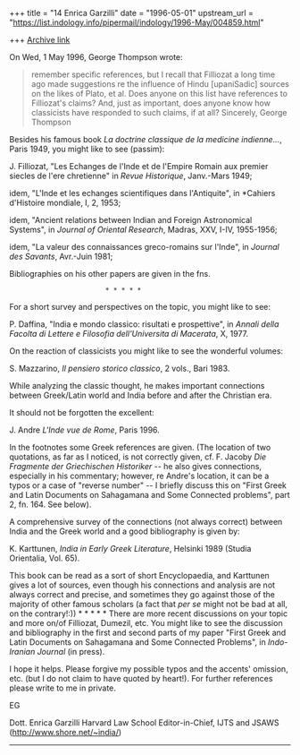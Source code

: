 +++
title = "14 Enrica Garzilli"
date = "1996-05-01"
upstream_url = "https://list.indology.info/pipermail/indology/1996-May/004859.html"

+++
[Archive link](https://list.indology.info/pipermail/indology/1996-May/004859.html)

On Wed, 1 May 1996, George Thompson wrote:

> remember specific references, but I recall that Filliozat a long time ago
> made suggestions re the influence of Hindu [upaniSadic] sources on the
> likes of Plato, et al.  Does anyone on this list have references to
> Filliozat's claims?  And, just as important, does anyone know how
> classicists have responded to such claims, if at all?
> Sincerely,
> George Thompson
> 
Besides his famous book *La doctrine classique de la medicine
indienne...*, Paris 1949, you might like to see (passim):

J. Filliozat, "Les Echanges de l'Inde et de l'Empire Romain aux premier
siecles de l'ere chretienne" in *Revue Historique*, Janv.-Mars 1949;

idem, "L'Inde et les echanges scientifiques dans l'Antiquite", in *Cahiers
d'Histoire mondiale, I, 2, 1953;

idem, "Ancient relations between Indian and Foreign Astronomical Systems",
in *Journal of Oriental Research*, Madras, XXV, I-IV, 1955-1956;

idem, "La valeur des connaissances greco-romains sur l'Inde", in *Journal
des Savants*, Avr.-Juin 1981;

Bibliographies on his other papers are given in the fns.

                            * * * * * 

For a short survey and perspectives on the topic, you might like to see:

P. Daffina, "India e mondo classico: risultati e prospettive", in *Annali
della Facolta di Lettere e Filosofia dell'Universita di Macerata*, X,
1977.

On the reaction of classicists you might like to see the wonderful
volumes:

S. Mazzarino, *Il pensiero storico classico*, 2 vols., Bari 1983.

While analyzing the classic thought, he makes important connections
between Greek/Latin world and India before and after the Christian
era.

It should not be forgotten the excellent:

J. Andre *L'Inde vue de Rome*, Paris 1996. 

In the footnotes some Greek references are given.  (The location of two
quotations, as far as I noticed, is not correctly given, cf. F. Jacoby
*Die Fragmente der Griechischen Historiker* -- he also gives connections,
especially in his commentary; however, re Andre's location, it can be a
typos or a case of "reverse number"  -- I briefly discuss this on "First
Greek and Latin Documents on Sahagamana and Some Connected problems", part
2, fn.  164. See below). 

A comprehensive survey of the connections (not always correct) between
India and the Greek world and a good bibliography is given by:

K. Karttunen, *India in Early Greek Literature*, Helsinki 1989 (Studia
Orientalia, Vol. 65).

This book can be read as a sort of short Encyclopaedia, and Karttunen
gives a lot of sources, even though his connections and analysis are not
always correct and precise, and sometimes they go against those of
the majority of other famous scholars (a fact that *per se* might not be
bad at all, on the contrary!:)) 
                            * * * * * 
There are more recent discussions on your topic and more on/of Filliozat,
Dumezil, etc.  You might like to see the discussion and bibliography 
in the first and second parts of my paper "First Greek and Latin Documents
on Sahagamana and Some Connected Problems", in *Indo-Iranian Journal* (in
press). 

I hope it helps. Please forgive my possible typos and the accents'
omission, etc. (but I do not claim to have quoted by heart!). For further
references please write to me in private.

EG

Dott. Enrica Garzilli
Harvard Law School
Editor-in-Chief, IJTS and JSAWS (http://www.shore.net/~india/)
**************************************************************





